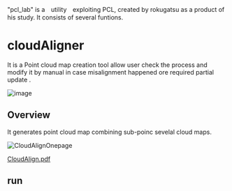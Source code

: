 "pcl_lab" is a　utility　exploiting PCL, created by rokugatsu as a product of his study. It consists of several funtions.
# cloudAligner
It is a Point cloud map creation tool allow user check the process and modify it by manual in case misalignment happened ore required partial update .

![image](https://github.com/rokugatsu/pcl_lab/assets/120123933/73afaace-516a-4c40-9897-8eaa0c86d2a8)
## Overview
It generates point cloud map combining sub-poinc sevelal cloud maps.   

![CloudAlignOnepage](https://github.com/rokugatsu/pcl_lab/assets/120123933/a4fe6168-3c2c-4cf6-9c82-3df3813ed613)



[CloudAlign.pdf](https://github.com/rokugatsu/pcl_lab/files/15047831/CloudAlign.pdf)



## run

